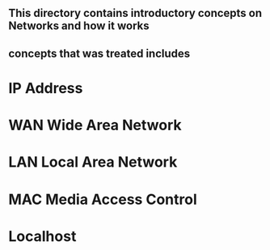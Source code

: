 ## This directory contains introductory concepts on Networks and how it works
## concepts that was treated includes
# IP Address
# WAN Wide Area Network
# LAN Local Area Network
# MAC Media Access Control
# Localhost
 
